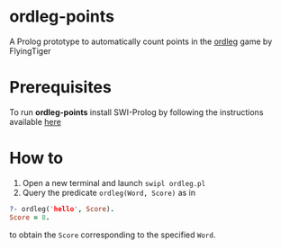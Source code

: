 # ordleg-points
A Prolog prototype to automatically count points in the [ordleg](https://flyingtiger.com/it/products/word-play-3029097) game by FlyingTiger

# Prerequisites
To run **ordleg-points** install SWI-Prolog by following the instructions available [here](https://www.swi-prolog.org/download/stable)

# How to

1. Open a new terminal and launch `swipl ordleg.pl`
2. Query the predicate `ordleg(Word, Score)` as in
```prolog
?- ordleg('hello', Score).
Score = 8.
```
to obtain the `Score` corresponding to the specified `Word`.

